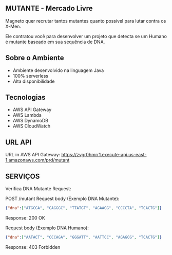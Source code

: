 ## MUTANTE - Mercado Livre

Magneto quer recrutar tantos mutantes quanto possível para lutar contra os X-Men.

Ele contratou você para desenvolver um projeto que detecta se um
Humano é mutante baseado em sua sequência de DNA.

## Sobre o Ambiente

- Ambiente desenvolvido na linguagem Java
- 100% serverless
- Alta disponibilidade

## Tecnologias
- AWS API Gateway
- AWS Lambda
- AWS DynamoDB
- AWS CloudWatch 

## URL API 

URL in AWS API Gateway: https://zvgr0hmrr1.execute-api.us-east-1.amazonaws.com/prd/mutant

## SERVIÇOS
Verifica DNA Mutante
Request:

POST /mutant
Request body (Exemplo DNA Mutante):
  ```json
  {"dna":["ATGCGA", "CAGGGC", "TTATGT", "AGAAGG", "CCCCTA", "TCACTG"]}
```
Response:
  200 OK

Request body (Exemplo DNA Humano):
  ```json
  {"dna":["AATACT", "CCCAGA", "GGGATT", "AATTCC", "AGAGCG", "TCACTG"]}
```
Response:
  403 Forbidden





